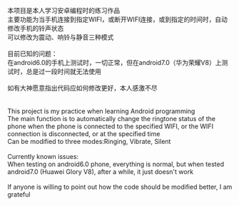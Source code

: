 本项目是本人学习安卓编程时的练习作品<br/>
主要功能为当手机连接到指定WIFI，或断开WIFI连接，或到指定的时间时，自动修改手机的铃声状态<br/>
可以修改为震动、响铃与静音三种模式<br/>
<br/>
目前已知的问题：<br/>
   在android6.0的手机上测试时，一切正常，但在android7.0（华为荣耀V8）上测试时，总是过一段时间就无法使用<br/>
<br/>
如有大神愿意指出代码应如何修改更好，本人感激不尽<br/>
<br/>
<br/>
This project is my practice when learning Android programming<br/>
The main function is to automatically change the ringtone status of the phone when the phone is connected to the specified WIFI, or the WIFI connection is disconnected, or at the specified time<br/>
Can be modified to three modes:Ringing, Vibrate, Silent<br/>
<br/>
Currently known issues:<br/>
When testing on android6.0 phone, everything is normal, but when tested android7.0 (Huawei Glory V8), after a while, it just doesn't work<br/>
<br/>
If anyone is willing to point out how the code should be modified better, I am grateful<br/>